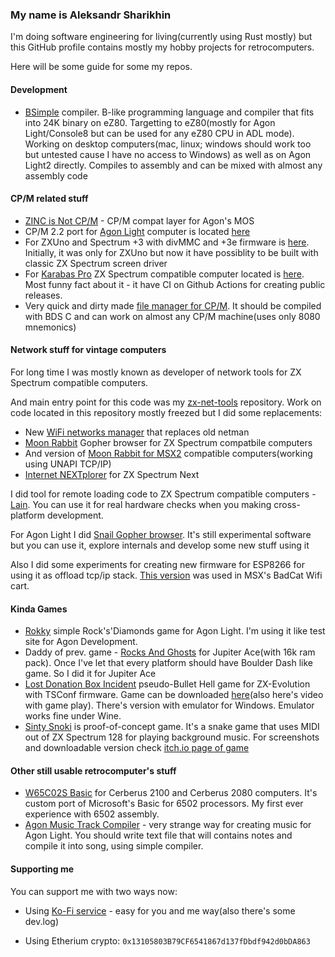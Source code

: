 ### My name is Aleksandr Sharikhin

I'm doing software engineering for living(currently using Rust mostly) but this GitHub profile contains mostly my hobby projects for retrocomputers.

Here will be some guide for some my repos. 

#### Development

- [BSimple](https://github.com/nihirash/bsimple-ez80-compiler) compiler. B-like programming language and compiler that fits into 24K binary on eZ80. Targetting to eZ80(mostly for Agon Light/Console8 but can be used for any eZ80 CPU in ADL mode). Working on desktop computers(mac, linux; windows should work too but untested cause I have no access to Windows) as well as on Agon Light2 directly. Compiles to assembly and can be mixed with almost any assembly code

#### CP/M related stuff

 - [ZINC is Not CP/M](https://github.com/nihirash/zinc) - CP/M compat layer for Agon's MOS
 - CP/M 2.2 port for [Agon Light](https://www.thebyteattic.com/p/agon.html) computer is located [here](https://github.com/nihirash/Agon-CPM2.2)
 - For ZXUno and Spectrum +3 with divMMC and +3e firmware is [here](https://github.com/nihirash/cpm-uno). Initially, it was only for ZXUno but now it have possiblity to be built with classic ZX Spectrum screen driver
 - For [Karabas Pro](http://github.com/andykarpov/karabas-pro) ZX Spectrum compatible computer located is [here](https://github.com/nihirash/karabas-pro-cpm). Most funny fact about it - it have CI on Github Actions for creating public releases.
  - Very quick and dirty made [file manager for CP/M](https://github.com/nihirash/cpm-fm). It should be compiled with BDS C and can work on almost any CP/M machine(uses only 8080 mnemonics)

#### Network stuff for vintage computers

For long time I was mostly known as developer of network tools for ZX Spectrum compatible computers. 

And main entry point for this code was my [zx-net-tools](https://github.com/nihirash/zx-net-tools) repository. Work on code located in this repository mostly freezed but I did some replacements:
 
 - New [WiFi networks manager](https://github.com/nihirash/netman-zx) that replaces old netman
 - [Moon Rabbit](https://github.com/nihirash/moon-rabbit-zx) Gopher browser for ZX Spectrum compatbile computers
 - And version of [Moon Rabbit for MSX2](https://github.com/nihirash/moon-rabbit) compatible computers(working using UNAPI TCP/IP)
 - [Internet NEXTplorer](https://github.com/nihirash/internet-nextplorer) for ZX Spectrum Next
 
I did tool for remote loading code to ZX Spectrum compatible computers - [Lain](https://github.com/nihirash/Lain). You can use it for real hardware checks when you making cross-platform development. 

For Agon Light I did [Snail Gopher browser](https://github.com/nihirash/agon-snail). It's still experimental software but you can use it, explore internals and develop some new stuff using it

Also I did some experiments for creating new firmware for ESP8266 for using it as offload tcp/ip stack. [This version](https://github.com/nihirash/esp-binary-firmware) was used in MSX's BadCat Wifi cart.

#### Kinda Games 
 
 - [Rokky](https://github.com/nihirash/Agon-rokky) simple Rock's'Diamonds game for Agon Light. I'm using it like test site for Agon Development. 
 - Daddy of prev. game - [Rocks And Ghosts](https://github.com/nihirash/rocksnghosts) for Jupiter Ace(with 16k ram pack). Once I've let that every platform should have Boulder Dash like game. So I did it for Jupiter Ace
 - [Lost Donation Box Incident](https://github.com/nihirash/touhou-zero) pseudo-Bullet Hell game for ZX-Evolution with TSConf firmware. Game can be downloaded [here](https://nihirash.itch.io/lost-donation-box-incident)(also here's video with game play). There's version with emulator for Windows. Emulator works fine under Wine.
- [Sinty Snoki](https://github.com/nihirash/Ssssnaaakkeee) is proof-of-concept game. It's a snake game that uses MIDI out of ZX Spectrum 128 for playing background music. For screenshots and downloadable version check [itch.io page of game](https://nihirash.itch.io/zx-spectrum-sinty-snoke)

#### Other still usable retrocomputer's stuff

 - [W65C02S Basic](http://github.com/nihirash/cerberus-w65c02s-basic) for Cerberus 2100 and Cerberus 2080 computers. It's custom port of Microsoft's Basic for 6502 processors. My first ever experience with 6502 assembly.
 - [Agon Music Track Compiler](https://github.com/nihirash/agon-music-track-compiler) - very strange way for creating music for Agon Light. You should write text file that will contains notes and compile it into song, using simple compiler. 


#### Supporting me

You can support me with two ways now:
 
 - Using [Ko-Fi service](http://ko-fi.com/nihirash) - easy for you and me way(also there's some dev.log)

 - Using Etherium crypto: `0x13105803B79CF6541867d137fDbdf942d0bDA863`